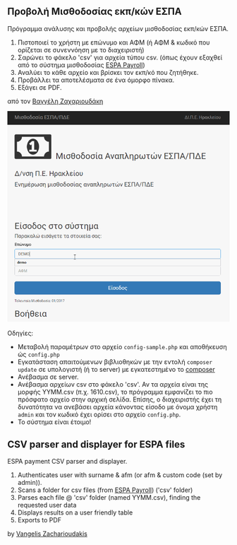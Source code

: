 Προβολή Μισθοδοσίας εκπ/κών ΕΣΠΑ
-----------------------
Πρόγραμμα ανάλυσης και προβολής αρχείων μισθοδοσίας εκπ/κών ΕΣΠΑ.

1. Πιστοποιεί το χρήστη με επώνυμο και ΑΦΜ (ή ΑΦΜ & κωδικό που ορίζεται σε συνεννόηση με το διαχειριστή)
2. Σαρώνει το φάκελο 'csv' για αρχεία τύπου csv. (όπως έχουν εξαχθεί από το σύστημα μισθοδοσίας [ESPA Payroll](https://payroll.espa.minedu.gov.gr/))
3. Αναλύει το κάθε αρχείο και βρίσκει τον εκπ/κό που ζητήθηκε.
4. Προβάλλει τα αποτελέσματα σε ένα όμορφο πίνακα.
5. Εξάγει σε PDF.

από τον [Βαγγέλη Ζαχαριουδάκη](http://github.com/sugarv)

![Πως δουλεύει](help/csv_demo.gif?raw=true "Βίντεο λειτουργίας")

Οδηγίες:

- Μεταβολή παραμέτρων στο αρχείο `config-sample.php` και αποθήκευση ώς `config.php`
- Εγκατάσταση απαιτούμενων βιβλιοθηκών με την εντολή `composer update` σε υπολογιστή (ή το server) με εγκατεστημένο το [composer](https://getcomposer.org/)
- Ανέβασμα σε server.
- Ανέβασμα αρχείων csv στο φάκελο 'csv'. Αν τα αρχεία είναι της μορφής YYMM.csv (π.χ. 1610.csv), το πρόγραμμα εμφανίζει το πιο πρόσφατο αρχείο στην αρχική σελίδα. Επίσης, ο διαχειριστής έχει τη δυνατότητα να ανεβάσει αρχεία κάνοντας είσοδο με όνομα χρήστη `admin` και τον κωδικό έχει ορίσει στο αρχείο `config.php`.
- Το σύστημα είναι έτοιμο!


CSV parser and displayer for ESPA files
-----------------------
ESPA payment CSV parser and displayer.

1. Authenticates user with surname & afm (or afm & custom code (set by admin)).
2. Scans a folder for csv files (from [ESPA Payroll](https://payroll.espa.minedu.gov.gr/)) ('csv' folder)
3. Parses each file @ 'csv' folder (named YYMM.csv), finding the requested user data
4. Displays results on a user friendly table
5. Exports to PDF

by [Vangelis Zacharioudakis](http://github.com/sugarv)

